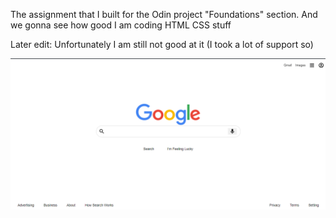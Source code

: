 The assignment that I built for the Odin project "Foundations" section.
And we gonna see how good I am coding HTML CSS stuff

Later edit: Unfortunately I am still not good at it (I took a lot of support so)

![ScreenShot from my Local](img/google-clone.png)